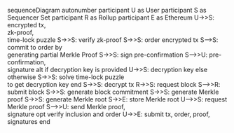 sequenceDiagram
autonumber
participant U as User
participant S as Sequencer Set
participant R as Rollup
participant E as Ethereum
U->>S: encrypted tx, <br/>zk-proof, <br/>time-lock puzzle
S->>S: verify zk-proof
S->>S: order encrypted tx
S-->S: commit to order by <br/> generating partial Merkle Proof
S->>S: sign pre-confirmation
S-->>U: pre-confirmation, <br/> signature
alt if decryption key is provided
U->>S: decryption key
else otherwise
S->>S: solve time-lock puzzle <br/> to get decryption key
end
S->>S: decrypt tx
R->>S: request block
S-->>R: submit block
S->>S: generate block commitment
S->>S: generate Merkle proof
S->>S: generate Merkle root
S->>E: store Merkle root
U-->>S: request Merkle proof
S-->>U: send Merkle proof, <br/> signature
opt verify inclusion and order
U->>E: submit tx, order, proof, signatures
end
